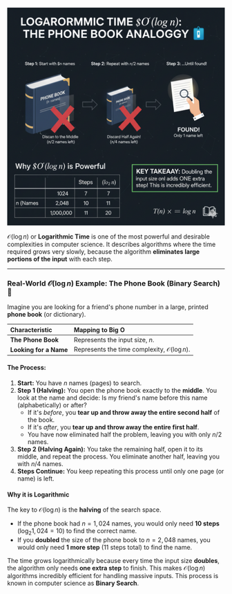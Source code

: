 ![](https://github.com/TechCraft-By-Subrata/JavaScript-DSA/blob/main/images/phone_book.png)

 $\mathcal{O}(\log n)$ or **Logarithmic Time** is one of the most powerful and desirable complexities in computer science. It describes algorithms where the time required grows very slowly, because the algorithm **eliminates large portions of the input** with each step.

***

### Real-World $\mathcal{O}(\log n)$ Example: The Phone Book (Binary Search) 📘

Imagine you are looking for a friend's phone number in a large, printed **phone book** (or dictionary).

| Characteristic | Mapping to Big O |
| :--- | :--- |
| **The Phone Book** | Represents the input size, $n$. |
| **Looking for a Name** | Represents the time complexity, $\mathcal{O}(\log n)$. |

#### The Process:

1.  **Start:** You have $n$ names (pages) to search.
2.  **Step 1 (Halving):** You open the phone book exactly to the **middle**. You look at the name and decide: Is my friend's name before this name (alphabetically) or after?
    * If it's *before*, you **tear up and throw away the entire second half** of the book.
    * If it's *after*, you **tear up and throw away the entire first half**.
    * You have now eliminated half the problem, leaving you with only $n/2$ names.
3.  **Step 2 (Halving Again):** You take the remaining half, open it to its middle, and repeat the process. You eliminate another half, leaving you with $n/4$ names.
4.  **Steps Continue:** You keep repeating this process until only one page (or name) is left.

#### Why it is Logarithmic

The key to $\mathcal{O}(\log n)$ is the **halving** of the search space.

* If the phone book had $n=1,024$ names, you would only need **10 steps** ($\log_2 1,024 = 10$) to find the correct name.
* If you **doubled** the size of the phone book to $n=2,048$ names, you would only need **1 more step** (11 steps total) to find the name.

The time grows logarithmically because every time the input size **doubles**, the algorithm only needs **one extra step** to finish. This makes $\mathcal{O}(\log n)$ algorithms incredibly efficient for handling massive inputs. This process is known in computer science as **Binary Search**. 
